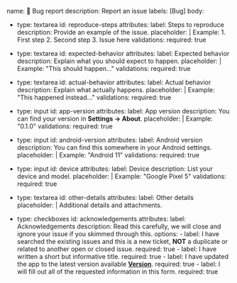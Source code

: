 name: 🐞 Bug report
description: Report an issue
labels: [Bug]
body:

  - type: textarea
    id: reproduce-steps
    attributes:
      label: Steps to reproduce
      description: Provide an example of the issue.
      placeholder: |
        Example:
          1. First step
          2. Second step
          3. Issue here
    validations:
      required: true

  - type: textarea
    id: expected-behavior
    attributes:
      label: Expected behavior
      description: Explain what you should expect to happen.
      placeholder: |
        Example:
          "This should happen..."
    validations:
      required: true

  - type: textarea
    id: actual-behavior
    attributes:
      label: Actual behavior
      description: Explain what actually happens.
      placeholder: |
        Example:
          "This happened instead..."
    validations:
      required: true

  - type: input
    id: app-version
    attributes:
      label: App version
      description: You can find your version in **Settings → About**.
      placeholder: |
        Example: "0.1.0"
    validations:
      required: true

  - type: input
    id: android-version
    attributes:
      label: Android version
      description: You can find this somewhere in your Android settings.
      placeholder: |
        Example: "Android 11"
    validations:
      required: true

  - type: input
    id: device
    attributes:
      label: Device
      description: List your device and model.
      placeholder: |
        Example: "Google Pixel 5"
    validations:
      required: true

  - type: textarea
    id: other-details
    attributes:
      label: Other details
      placeholder: |
        Additional details and attachments.

  - type: checkboxes
    id: acknowledgements
    attributes:
      label: Acknowledgements
      description: Read this carefully, we will close and ignore your issue if you skimmed through this.
      options:
        - label: I have searched the existing issues and this is a new ticket, **NOT** a duplicate or related to another open or closed issue.
          required: true
        - label: I have written a short but informative title.
          required: true
        - label: I have updated the app to the latest version available **[Version](https://github.com/Angel-Studio/Material-You-Dynamic-Island/releases/latest)**.
          required: true
        - label: I will fill out all of the requested information in this form.
          required: true
